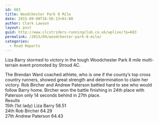 ```yaml
---
id: 683
title: Woodchester Park 8 Mile
date: 2015-09-08T16:56:13+01:00
author: Clark Lawson
layout: post
guid: http://www.clcstriders-runningclub.co.uk/wplive/?p=683
permalink: /2015/09/woodchester-park-8-mile/
categories:
  - Road Reports
---
```

Liza Barry stormed to victory in the tough Woodchester Park 8 mile multi-terrain event promoted by Stroud AC.<!--more-->

The Brendan Ward coached athlete, who is one if the county&#8217;s top cross country runners, showed great strength and determination to claim her victory. Rob Bircher and Andrew Paterson battled hard to see who would follow Barry home. Bircher won the battle finishing in 24th place with Paterson only 14 seconds behind in 27th place.  
Results  
15th (1st lady) Liza Barry 58.51  
24th Rob Bircher 64.29  
27th Andrew Paterson 64.43